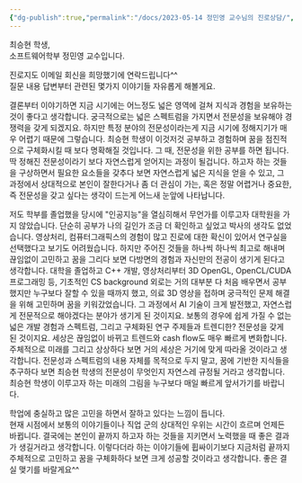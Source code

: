```yaml
---
{"dg-publish":true,"permalink":"/docs/2023-05-14 정민영 교수님의 진로상담/","title":"2023-05-14 정민영 교수님의 진로상담"}
---
```


최승현 학생,  
소프트웨어학부 정민영 교수입니다.

진로지도 이메일 회신을 희망했기에 연락드립니다^^  
질문 내용 답변부터 관련된 몇가지 이야기들 자유롭게 해볼게요.

결론부터 이야기하면 지금 시기에는 어느정도 넓은 영역에 걸쳐 지식과 경험을 보유하는 것이 좋다고 생각합니다. 궁극적으로는 넓은 스펙트럼을 가지면서 전문성을 보유해야 경쟁력을 갖게 되겠지요. 하지만 특정 분야의 전문성이라는게 지금 시기에 정해지기가 매우 어렵기 때문에 그렇습니다. 최승현 학생이 이것저것 공부하고 경험하며 꿈을 점진적으로 구체화시킬 때 보다 명확해질 것입니다. 그 때, 전문성을 위한 공부를 하면 됩니다. 딱 정해진 전문성이라기 보다 자연스럽게 얻어지는 과정이 될겁니다. 하고자 하는 것들을 구상하면서 필요한 요소들을 갖추다 보면 자연스럽게 넓은 지식을 얻을 수 있고, 그 과정에서 상대적으로 본인이 잘한다거나 좀 더 관심이 가는, 혹은 정말 어렵거나 중요한, 즉 전문성을 갖고 싶다는 생각이 드는게 어느새 눈앞에 나타납니다. 

저도 학부를 졸업했을 당시에 "인공지능"을 열심히해서 무언가를 이루고자 대학원을 가지 않았습니다. 단순히 공부가 나의 길인가 조금 더 확인하고 싶었고 박사의 생각도 없었습니다. 영상처리, 컴퓨터그래픽스의 경험이 많고 진로에 대한 확신이 있어서 연구실을 선택했다고 보기도 어려웠습니다. 하지만 주어진 것들을 하나씩 하나씩 최고로 해내며 끊임없이 고민하고 꿈을 그리다 보면 다방면의 경험과 자신만의 전공이 생기게 된다고 생각합니다. 대학을 졸업하고 C++ 개발, 영상처리부터 3D OpenGL, OpenCL/CUDA 프로그래밍 등, 기초적인 CS background 외로는 거의 대부분 다 처음 배우면서 공부했지만 누구보다 잘할 수 있을 때까지 했고, 의료 3D 영상을 접하며 궁극적인 문제 해결을 위해 고민하며 꿈을 키워갔었습니다. 그 과정에서 AI 기술이 크게 발전했고, 자연스럽게 전문적으로 해야겠다는 분야가 생기게 된 것이지요. 보통의 경우에 쉽게 가질 수 없는 넓은 개발 경험과 스펙트럼, 그리고 구체화된 연구 주제들과 트렌디한? 전문성을 갖게 된 것이지요. 세상은 끊임없이 바뀌고 트렌드와 cash flow도 매우 빠르게 변화합니다. 주체적으로 미래를 그리고 상상하다 보면 거의 세상은 거기에 맞게 따라올 것이라고 생각합니다. 전문성과 스펙트럼의 내용 자체를 목적으로 두지 말고, 꿈에 기반한 지식들을 추구하다 보면 최승현 학생의 전문성이 무엇인지 자연스레 규정될 거라고 생각합니다. 최승현 학생이 이루고자 하는 미래의 그림을 누구보다 매일 빠르게 앞서가기를 바랍니다.

학업에 충실하고 많은 고민을 하면서 잘하고 있다는 느낌이 듭니다.  
현재 시점에서 보통의 이야기들이나 직업 군의 상대적인 우위는 시간이 흐르며 언제든 바뀝니다. 결국에는 본인이 끝까지 하고자 하는 것들을 지키면서 노력했을 때 좋은 결과가 생길거라고 생각합니다. 이렇다더라 하는 이야기들에 휩싸이기보다 지금처럼 끝까지 주체적으로 고민하고 꿈을 구체화하다 보면 크게 성공할 것이라고 생각합니다. 좋은 결실 맺기를 바랄게요^^
